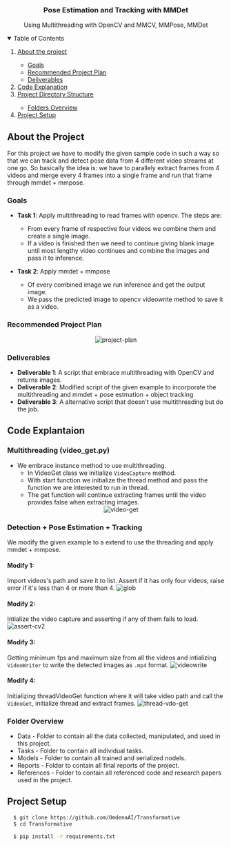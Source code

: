 <br/>
<p align="center">
    <a href="https://www.linkedin.com/in/kazi-saiful-islam-shawon-66116b160/" class="social-icon si-rounded si-small si-linkedin">
        <i class="icon-linkedin"></i>
    </a>
    <h3 align="center">​Pose Estimation and Tracking with MMDet</h3>
    <p align="center">
        Using Multithreading with OpenCV and MMCV, MMPose, MMDet
        <br/>
    </p>
</p>

<!-- TABLE OF CONTENTS -->
<details open="open">
    <summary>Table of Contents</summary>
    <ol>
        <li><a href="#about-the-project">About the project</a></li>
        <ul>
            <li><a href="#goals">Goals</a></li>
            <li><a href="#recommended-project-plan">Recommended Project Plan</a></li>
            <li><a href="#deliverables">Deliverables</a></li>
        </ul>
        <li><a href="#Code Explanation">Code Explanation</a></li>
        <li><a href="#project-directory-structure">Project Directory Structure</a></li>
        <ul>
            <li><a href="#folders-overview">Folders Overview</a></li>
        </ul>
        <li><a href="#project-setup">Project Setup</a></li>
    </ol>
</details>

## About the Project
For this project we have to modify the given sample code in such a way so that we can track and detect pose data from 4 different video streams at one go. So basically the idea is: we have to parallely extract frames from 4 videos and merge every 4 frames into a single frame and run that frame through mmdet + mmpose.

### Goals
- **Task 1**: Apply multithreading to read frames with opencv. The steps are:
   - From every frame of respective four videos we combine them and create a single image.
   - If a video is finished then we need to continue giving blank image until most lengthy video continues and combine the images and pass it to inference.

- **Task 2**: Apply mmdet + mmpose
    - Of every combined image we run inference and get the output image.
    - We pass the predicted image to opencv videowrite method to save it as a video.

### Recommended Project Plan

<center>
    <img src="https://i.ibb.co/gJgpmgp/project-plan.jpg" alt="project-plan" border="0">
</center>

### Deliverables
- **Deliverable 1**: A script that embrace multithreading with OpenCV and returns images.
- **Deliverable 2**: Modified script of the given example to incorporate the multithreading and mmdet + pose estmation + object tracking
- **Deliverable 3**: A alternative script that doesn't use multithreading but do the job.

## Code Explantaion

### Multithreading (video_get.py)
- We embrace instance method to use multithreading.
    -  In VideoGet class we initialize `VideoCapture` method.
    -  With start function we initialize the thread method and pass the function we are interested to run in thread.
    -  The get function will continue extracting frames until the video provides false when extracting images.
    <center>
        <img src="https://i.ibb.co/4MFQDvj/video-get.jpg" alt="video-get" border="0">
    </center>
### Detection + Pose Estimation +  Tracking
We modify the given example to a extend to use the threading and apply mmdet + mmpose.
#### Modify 1: 
Import videos's path and save it to list. Assert if it has only four videos, raise error if it's less than 4 or more than 4.
<img src="https://i.ibb.co/VBfW7bP/glob.jpg" alt="glob" border="0">

#### Modify 2: 
Intialize the video capture and asserting if any of them fails to load.
<img src="https://i.ibb.co/hY96c48/assert-cv2.jpg" alt="assert-cv2" border="0">

#### Modify 3:
Getting minimum fps and maximum size from all the videos and intializing `VideoWriter` to write the detected images as `.mp4` format.
<img src="https://i.ibb.co/vPM4psY/videowrite.jpg" alt="videowrite" border="0">

#### Modify 4: 
Initializing threadVideoGet function where it will take video path and call the `VideoGet`, initialize thread and extract frames.
<img src="https://i.ibb.co/dcxywnn/thread-vdo-get.jpg" alt="thread-vdo-get" border="0">

### Folder Overview

- Data - Folder to contain all the data collected, manipulated, and used in this project.
- Tasks - Folder to contain all individual tasks.
- Models - Folder to contain all trained and serialized nodels.
- Reports - Folder to contain all final reports of the project.
- References - Folder to contain all referenced code and research papers used in the project.

## Project Setup

```bash
  $ git clone https://github.com/OmdenaAI/Transformative
  $ cd Transformative

  $ pip install -r requirements.txt
```

